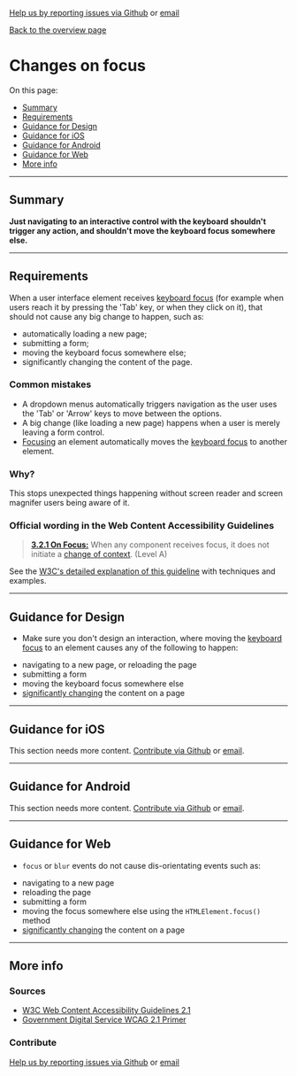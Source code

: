 [Help us by reporting issues via Github](https://github.com/theappbusiness/accessibility-guidelines) or [email](mailto:jeanfrancois@theappbusiness.com)

[Back to the overview page](./../README.md)

# Changes on focus

On this page:
* [Summary](#summary)
* [Requirements](#requirements)
* [Guidance for Design](#guidance-for-design)
* [Guidance for iOS](#guidance-for-ios)
* [Guidance for Android](#guidance-for-android)
* [Guidance for Web](#guidance-for-web)
* [More info](#more-info)

---

## Summary

**Just navigating to an interactive control with the keyboard shouldn't trigger any action, and shouldn't move the keyboard focus somewhere else.**

---

## Requirements

When a user interface element receives [keyboard focus](./definitions.md#keyboard-focus) (for example when users reach it by pressing the 'Tab' key, or when they click on it), that should not cause any big change to happen, such as:
* automatically loading a new page;
* submitting a form;
* moving the keyboard focus somewhere else;
* significantly changing the content of the page.

### Common mistakes

*   A dropdown menus automatically triggers navigation as the user uses the 'Tab' or 'Arrow' keys to move between the options.
*   A big change (like loading a new page) happens when a user is merely leaving a form control.
*   [Focusing](./definitions.md#keyboard-focus) an element automatically moves the [keyboard focus](./definitions.md#keyboard-focus) to another element.

### Why?

This stops unexpected things happening without screen reader and screen magnifer users being aware of it.

### Official wording in the Web Content Accessibility Guidelines

> [**3.2.1 On Focus:**](https://www.w3.org/TR/UNDERSTANDING-WCAG20/consistent-behavior-receive-focus.html) When any component receives focus, it does not initiate a [change of context](https://www.w3.org/TR/UNDERSTANDING-WCAG20/consistent-behavior-receive-focus.html#context-changedef). (Level A)

See the [W3C's detailed explanation of this guideline](https://www.w3.org/TR/UNDERSTANDING-WCAG20/consistent-behavior-receive-focus.html) with techniques and examples.

---

## Guidance for Design

* Make sure you don't design an interaction, where moving the [keyboard focus](./definitions.md#keyboard-focus) to an element causes any of the following to happen:
- navigating to a new page, or reloading the page
- submitting a form
- moving the keyboard focus somewhere else
- [significantly changing](https://www.w3.org/TR/UNDERSTANDING-WCAG20/consistent-behavior-receive-focus.html#context-changedef) the content on a page

---

## Guidance for iOS

This section needs more content. [Contribute via Github](https://github.com/theappbusiness/accessibility-guidelines/) or [email](mailto:kane.cheshire@theappbusiness.com).

---

## Guidance for Android

This section needs more content. [Contribute via Github](https://github.com/theappbusiness/accessibility-guidelines/) or [email](mailto:jeanfrancois@theappbusiness.com).

---

## Guidance for Web

*   `focus` or `blur` events do not cause dis-orientating events such as:
- navigating to a new page
- reloading the page
- submitting a form
- moving the focus somewhere else using the `HTMLElement.focus()` method
- [significantly changing](https://www.w3.org/TR/UNDERSTANDING-WCAG20/consistent-behavior-receive-focus.html#context-changedef) the content on a page

---

## More info

### Sources

* [W3C Web Content Accessibility Guidelines 2.1](https://www.w3.org/TR/WCAG21/)
* [Government Digital Service WCAG 2.1 Primer](https://alphagov.github.io/wcag-primer/)

### Contribute

[Help us by reporting issues via Github](https://github.com/theappbusiness/accessibility-guidelines) or [email](mailto:jeanfrancois@theappbusiness.com)
